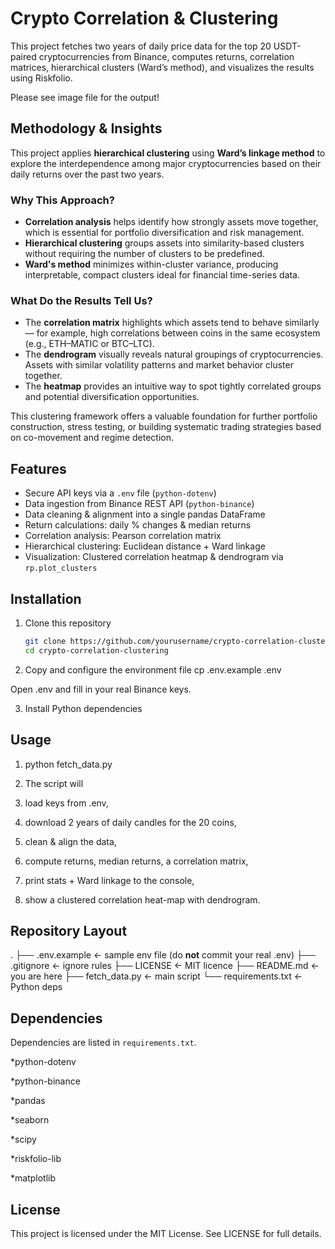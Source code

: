 # Crypto Correlation & Clustering

This project fetches two years of daily price data for the top 20 USDT-paired cryptocurrencies from Binance, computes returns, correlation matrices, hierarchical clusters (Ward’s method), and visualizes the results using Riskfolio.

Please see image file for the output!

## Methodology & Insights

This project applies **hierarchical clustering** using **Ward’s linkage method** to explore the interdependence among major cryptocurrencies based on their daily returns over the past two years.

### Why This Approach?

- **Correlation analysis** helps identify how strongly assets move together, which is essential for portfolio diversification and risk management.
- **Hierarchical clustering** groups assets into similarity-based clusters without requiring the number of clusters to be predefined.
- **Ward's method** minimizes within-cluster variance, producing interpretable, compact clusters ideal for financial time-series data.

### What Do the Results Tell Us?

- The **correlation matrix** highlights which assets tend to behave similarly — for example, high correlations between coins in the same ecosystem (e.g., ETH–MATIC or BTC–LTC).
- The **dendrogram** visually reveals natural groupings of cryptocurrencies. Assets with similar volatility patterns and market behavior cluster together.
- The **heatmap** provides an intuitive way to spot tightly correlated groups and potential diversification opportunities.

This clustering framework offers a valuable foundation for further portfolio construction, stress testing, or building systematic trading strategies based on co-movement and regime detection.




## Features

- Secure API keys via a `.env` file (`python-dotenv`)  
- Data ingestion from Binance REST API (`python-binance`)  
- Data cleaning & alignment into a single pandas DataFrame  
- Return calculations: daily % changes & median returns  
- Correlation analysis: Pearson correlation matrix  
- Hierarchical clustering: Euclidean distance + Ward linkage  
- Visualization: Clustered correlation heatmap & dendrogram via `rp.plot_clusters`

## Installation

1. Clone this repository  
   ```bash
   git clone https://github.com/yourusername/crypto-correlation-clustering.git
   cd crypto-correlation-clustering

2. Copy and configure the environment file
cp .env.example .env

Open .env and fill in your real Binance keys.

3. Install Python dependencies

## Usage

1. python fetch_data.py

2. The script will

3. load keys from .env,

4. download 2 years of daily candles for the 20 coins,

5. clean & align the data,

6. compute returns, median returns, a correlation matrix,

7. print stats + Ward linkage to the console,

8. show a clustered correlation heat-map with dendrogram.

## Repository Layout

.
├── .env.example      ← sample env file (do **not** commit your real .env)
├── .gitignore        ← ignore rules
├── LICENSE           ← MIT licence
├── README.md         ← you are here
├── fetch_data.py     ← main script
└── requirements.txt  ← Python deps

## Dependencies

Dependencies are listed in `requirements.txt`.

*python-dotenv

*python-binance

*pandas

*seaborn

*scipy

*riskfolio-lib

*matplotlib

## License

This project is licensed under the MIT License. See LICENSE for full details.